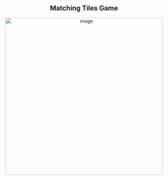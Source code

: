 <div align="center">
  
## Matching Tiles Game 
  <img width="500" alt="image" src="https://github.com/user-attachments/assets/2f9a865c-20b3-4633-86ea-d1ceafd2ab2a">
</div>
